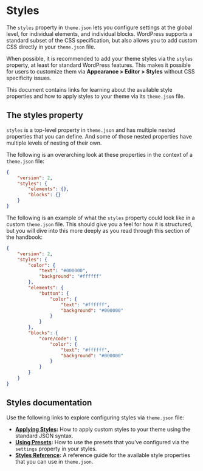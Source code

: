 # Styles

The `styles` property in `theme.json` lets you configure settings at the global level, for individual elements, and individual blocks. WordPress supports a standard subset of the CSS specification, but also allows you to add custom CSS directly in your `theme.json` file.

When possible, it is recommended to add your theme styles via the `styles` property, at least for standard WordPress features. This makes it possible for users to customize them via **Appearance > Editor > Styles** without CSS specificity issues.

This document contains links for learning about the available style properties and how to apply styles to your theme via its `theme.json` file.

## The styles property

`styles` is a top-level property in `theme.json` and has multiple nested properties that you can define. And some of those nested properties have multiple levels of nesting of their own.

The following is an overarching look at these properties in the context of a `theme.json` file:

```json
{
	"version": 2,
	"styles": {
		"elements": {},
		"blocks": {}
	}
}
```

The following is an example of what the `styles` property could look like in a custom `theme.json` file. This should give you a feel for how it is structured, but you will dive into this more deeply as you read through this section of the handbook:

```json
{
	"version": 2,
	"styles": {
		"color": {
			"text": "#000000",
			"background": "#ffffff"
		},
		"elements": {
			"button": {
				"color": {
					"text": "#ffffff",
					"background": "#000000"
				}
			}
		},
		"blocks": {
			"core/code": {
				"color": {
					"text": "#ffffff",
					"background": "#000000"
				}
			}
		}
	}
}
```

## Styles documentation

Use the following links to explore configuring styles via `theme.json` file:

*   **[Applying Styles](https://developer.wordpress.org/themes/global-settings-and-styles/styles/applying-styles/):** How to apply custom styles to your theme using the standard JSON syntax.
*   **[Using Presets](https://developer.wordpress.org/themes/global-settings-and-styles/styles/using-presets/):** How to use the presets that you’ve configured via the `settings` property in your styles.
*   **[Styles Reference](https://developer.wordpress.org/themes/global-settings-and-styles/styles/styles-reference/):** A reference guide for the available style properties that you can use in `theme.json`.